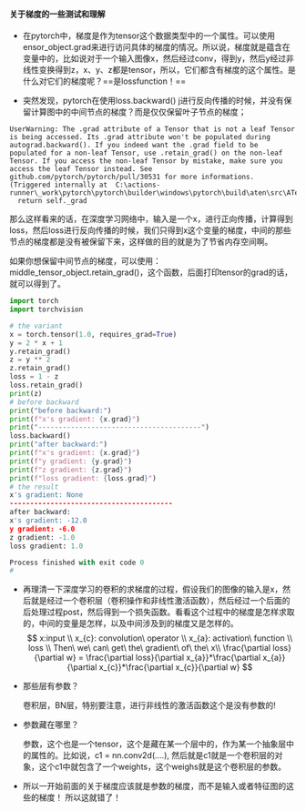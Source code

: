#### 关于梯度的一些测试和理解

* 在pytorch中，梯度是作为tensor这个数据类型中的一个属性。可以使用ensor_object.grad来进行访问具体的梯度的情况。所以说，梯度就是蕴含在变量中的，比如说对于一个输入图像x，然后经过conv，得到y，然后y经过非线性变换得到z，x、y、z都是tensor，所以，它们都含有梯度的这个属性。是什么对它们的梯度呢？==是lossfunction！==

* 突然发现，pytorch在使用loss.backward() j进行反向传播的时候，并没有保留计算图中的中间节点的梯度？而是仅仅保留叶子节点的梯度；

```
UserWarning: The .grad attribute of a Tensor that is not a leaf Tensor is being accessed. Its .grad attribute won't be populated during autograd.backward(). If you indeed want the .grad field to be populated for a non-leaf Tensor, use .retain_grad() on the non-leaf Tensor. If you access the non-leaf Tensor by mistake, make sure you access the leaf Tensor instead. See github.com/pytorch/pytorch/pull/30531 for more informations. (Triggered internally at  C:\actions-runner\_work\pytorch\pytorch\builder\windows\pytorch\build\aten\src\ATen/core/TensorBody.h:482.)
  return self._grad
```

那么这样看来的话，在深度学习网络中，输入是一个x，进行正向传播，计算得到loss，然后loss进行反向传播的时候，我们只得到x这个变量的梯度，中间的那些节点的梯度都是没有被保留下来，这样做的目的就是为了节省内存空间啊。

如果你想保留中间节点的梯度，可以使用：middle_tensor_object.retain_grad()，这个函数，后面打印tensor的grad的话，就可以得到了。

```python
import torch
import torchvision

# the variant
x = torch.tensor(1.0, requires_grad=True)
y = 2 * x + 1
y.retain_grad()
z = y ** 2
z.retain_grad()
loss = 1 - z
loss.retain_grad()
print(z)
# before backward
print("before backward:")
print(f"x's gradient: {x.grad}")
print("----------------------------------------")
loss.backward()
print("after backward:")
print(f"x's gradient: {x.grad}")
print(f"y gradient: {y.grad}")
print(f"z gradient: {z.grad}")
print(f"loss gradient: {loss.grad}")
# the result
x's gradient: None
----------------------------------------
after backward:
x's gradient: -12.0
y gradient: -6.0
z gradient: -1.0
loss gradient: 1.0

Process finished with exit code 0
#
```

* 再理清一下深度学习的卷积的求梯度的过程，假设我们的图像的输入是x，然后就是经过一个卷积层（卷积操作和非线性激活函数），然后经过一个后面的后处理过程post，然后得到一个损失函数。看看这个过程中的梯度是怎样求取的，中间的变量是怎样，以及中间涉及到的梯度又是怎样的。
  $$
  x:input \\
  x_{c}: convolution\ operator \\
  x_{a}: activation\ function \\ 
  loss \\
  Then\ we\ can\ get\ the\ gradient\ of\ the\ x\\
  \frac{\partial loss}{\partial w} = \frac{\partial loss}{\partial x_{a}}*\frac{\partial x_{a}}{\partial x_{c}}*\frac{\partial x_{c}}{\partial w}
  $$

* 那些层有参数？

  卷积层，BN层，特别要注意，进行非线性的激活函数这个是没有参数的!
  
* 参数藏在哪里？

  参数，这个也是一个tensor，这个是藏在某一个层中的，作为某一个抽象层中的属性的。比如说，c1 = nn.conv2d(....), 然后就是c1就是一个卷积层的对象，这个c1中就包含了一个weights，这个weighs就是这个卷积层的参数。
  
* 所以一开始前面的关于梯度应该就是参数的梯度，而不是输入或者特征图的这些的梯度！ 所以这就错了！